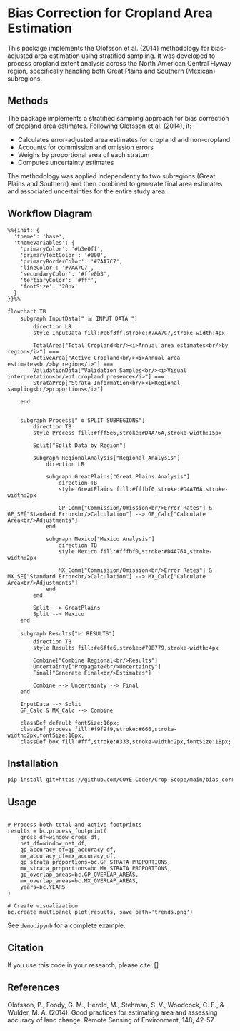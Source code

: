 # Bias Correction for Cropland Area Estimation

This package implements the Olofsson et al. (2014) methodology for bias-adjusted area estimation using stratified sampling. It was developed to process cropland extent analysis across the North American Central Flyway region, specifically handling both Great Plains and Southern (Mexican) subregions.

## Methods

The package implements a stratified sampling approach for bias correction of cropland area estimates. Following Olofsson et al. (2014), it:
- Calculates error-adjusted area estimates for cropland and non-cropland
- Accounts for commission and omission errors
- Weighs by proportional area of each stratum
- Computes uncertainty estimates

The methodology was applied independently to two subregions (Great Plains and Southern) and then combined to generate final area estimates and associated uncertainties for the entire study area.


## Workflow Diagram 

```mermaid 
%%{init: {
  'theme': 'base',
  'themeVariables': {
    'primaryColor': '#b3e0ff',
    'primaryTextColor': '#000',
    'primaryBorderColor': '#7AA7C7',
    'lineColor': '#7AA7C7',
    'secondaryColor': '#ffe0b3',
    'tertiaryColor': '#fff',
    'fontSize': '20px'
  }
}}%%

flowchart TB
    subgraph InputData[" 📊 INPUT DATA "]
        direction LR
        style InputData fill:#e6f3ff,stroke:#7AA7C7,stroke-width:4px
        
        TotalArea["Total Cropland<br/><i>Annual area estimates<br/>by region</i>"] ===
        ActiveArea["Active Cropland<br/><i>Annual area estimates<br/>by region</i>"] ===
        ValidationData["Validation Samples<br/><i>Visual interpretation<br/>of cropland presence</i>"] ===
        StrataProp["Strata Information<br/><i>Regional sampling<br/>proportions</i>"]

    end


    subgraph Process[" ⚙️ SPLIT SUBREGIONS"]
        direction TB
        style Process fill:#fff5e6,stroke:#D4A76A,stroke-width:15px
        
        Split["Split Data by Region"]
        
        subgraph RegionalAnalysis["Regional Analysis"]
            direction LR
            
            subgraph GreatPlains["Great Plains Analysis"]
                direction TB
                style GreatPlains fill:#fffbf0,stroke:#D4A76A,stroke-width:2px
                
                GP_Comm["Commission/Omission<br/>Error Rates"] & GP_SE["Standard Error<br/>Calculation"] --> GP_Calc["Calculate Area<br/>Adjustments"]
            end
            
            subgraph Mexico["Mexico Analysis"]
                direction TB
                style Mexico fill:#fffbf0,stroke:#D4A76A,stroke-width:2px
                
                MX_Comm["Commission/Omission<br/>Error Rates"] & MX_SE["Standard Error<br/>Calculation"] --> MX_Calc["Calculate Area<br/>Adjustments"]
            end
        end

        Split --> GreatPlains
        Split --> Mexico
    end

    subgraph Results["📈 RESULTS"]
        direction TB
        style Results fill:#e6ffe6,stroke:#79B779,stroke-width:4px
        
        Combine["Combine Regional<br/>Results"]
        Uncertainty["Propagate<br/>Uncertainty"]
        Final["Generate Final<br/>Estimates"]
        
        Combine --> Uncertainty --> Final
    end

    InputData --> Split
    GP_Calc & MX_Calc --> Combine

    classDef default fontSize:16px;
    classDef process fill:#f9f9f9,stroke:#666,stroke-width:2px,fontSize:18px;
    classDef box fill:#fff,stroke:#333,stroke-width:2px,fontSize:18px;
```

## Installation

```bash
pip install git+https://github.com/COYE-Coder/Crop-Scope/main/bias_correction.git
```


## Usage

```import bias_correction as bc

# Process both total and active footprints
results = bc.process_footprint(
    gross_df=window_gross_df,
    net_df=window_net_df,
    gp_accuracy_df=gp_accuracy_df,
    mx_accuracy_df=mx_accuracy_df,
    gp_strata_proportions=bc.GP_STRATA_PROPORTIONS,
    mx_strata_proportions=bc.MX_STRATA_PROPORTIONS,
    gp_overlap_areas=bc.GP_OVERLAP_AREAS,
    mx_overlap_areas=bc.MX_OVERLAP_AREAS,
    years=bc.YEARS
)

# Create visualization
bc.create_multipanel_plot(results, save_path='trends.png')
```


See `demo.ipynb` for a complete example.

## Citation
If you use this code in your research, please cite:
[]


## References
Olofsson, P., Foody, G. M., Herold, M., Stehman, S. V., Woodcock, C. E., & Wulder, M. A. (2014). Good practices for estimating area and assessing accuracy of land change. Remote Sensing of Environment, 148, 42-57.
